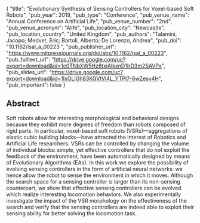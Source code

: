{
  "title": "Evolutionary Synthesis of Sensing Controllers for Voxel-based Soft Robots",
  "pub_year": 2019,
  "pub_type": "Conference",
  "pub_venue_name": "Annual Conference on Artificial Life",
  "pub_venue_number": "2nd",
  "pub_venue_acronym": "Alife",
  "pub_location_city": "Newcastle",
  "pub_location_country": "United Kingdom",
  "pub_authors": "Talamini, Jacopo; Medvet, Eric; Bartoli, Alberto; De Lorenzo, Andrea",
  "pub_doi": "10.1162/isal_a_00223 ",
  "pub_publisher_url": "https://www.mitpressjournals.org/doi/abs/10.1162/isal_a_00223",
  "pub_fulltext_url": "https://drive.google.com/uc?export=download&id=1c0TNbXW5Hz6txiAlkxnD1IrD3m2SAVPx",
  "pub_slides_url": "https://drive.google.com/uc?export=download&id=1lxOLIGh83KGVtVl4L_YTPl7-6wZesv4H",
  "pub_important": false
}

## Abstract
Soft robots allow for interesting morphological and behavioral designs because they exhibit more degrees of freedom than robots composed of rigid parts. In particular, voxel-based soft robots (VSRs)—aggregations of elastic cubic building blocks—have attracted the interest of Robotics and Artificial Life researchers. VSRs can be controlled by changing the volume of individual blocks: simple, yet effective controllers that do not exploit the feedback of the environment, have been automatically designed by means of Evolutionary Algorithms (EAs). In this work we explore the possibility of evolving sensing controllers in the form of artificial neural networks: we hence allow the robot to sense the environment in which it moves. Although the search space for a sensing controller is larger than its non-sensing counterpart, we show that effective sensing controllers can be evolved which realize interesting locomotion behaviors. We also experimentally investigate the impact of the VSR morphology on the effectiveness of the search and verify that the sensing controllers are indeed able to exploit their sensing ability for better solving the locomotion task.
